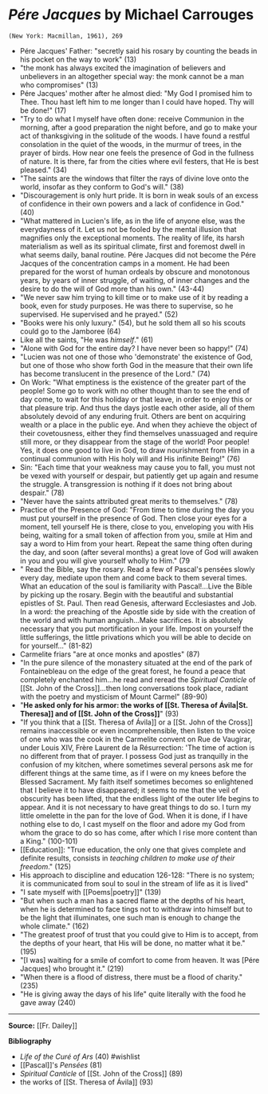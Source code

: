 
# *Pére Jacques* by Michael Carrouges

`(New York: Macmillan, 1961), 269`

- Pére Jacques' Father: "secretly said his rosary by counting the beads in his pocket on the way to work" (13)
- "the monk has always excited the imagination of believers and unbelievers in an altogether special way: the monk cannot be a man who compromises" (13)
- Pére Jacques' mother after he almost died: "My God I promised him to Thee. Thou hast left him to me longer than I could have hoped. Thy will be done!" (17)
- "Try to do what I myself have often done: receive Communion in the morning, after a good preparation the night before, and go to make your act of thanksgiving in the solitude of the woods. I have found a restful consolation in the quiet of the woods, in the murmur of trees, in the prayer of birds. How near one feels the presence of God in the fullness of nature. It is there, far from the cities where evil festers, that He is best pleased." (34)
- "The saints are the windows that filter the rays of divine love onto the world, insofar as they conform to God's will." (38)
- "Discouragement is only hurt pride. It is born in weak souls of an excess of confidence in their own powers and a lack of confidence in God." (40)
- "What mattered in Lucien's life, as in the life of anyone else, was the everydayness of it. Let us not be fooled by the mental illusion that magnifies only the exceptional moments. The reality of life, its harsh materialism as well as its spiritual climate, first and foremost dwell in what seems daily, banal routine. Pére Jacques did not become the Pére Jacques of the concentration camps in a moment. He had been prepared for the worst of human ordeals by obscure and monotonous years, by years of inner struggle, of waiting, of inner changes and the desire to do the will of God more than his own." (43-44)
- "We never saw him trying to kill time or to make use of it by reading a book, even for study purposes. He was there to supervise, so he supervised. He supervised and he prayed." (52)
- "Books were his only luxury." (54), but he sold them all so his scouts could go to the Jamboree (64)
- Like all the saints, "He was *himself*." (61)
- "Alone with God for the entire day? I have never been so happy!" (74)
- "Lucien was not one of those who 'demonstrate' the existence of God, but one of those who show forth God in the measure that their own life has become translucent in the presence of the Lord." (74)
- On Work: "What emptiness is the existence of the greater part of the people! Some go to work with no other thought than to see the end of day come, to wait for this holiday or that leave, in order to enjoy this or that pleasure trip. And thus the days jostle each other aside, all of them absolutely devoid of any enduring fruit. Others are bent on acquiring wealth or a place in the public eye. And when they achieve the object of their covetousness, either they find themselves unassuaged and require still more, or they disappear from the stage of the world! Poor people! Yes, it does one good to live in God, to draw nourishment from Him in a continual communion with His holy will and His infinite Being!" (76)
- Sin: "Each time that your weakness may cause you to fall, you must not be vexed with yourself or despair, but patiently get up again and resume the struggle. A transgression is nothing if it does not bring about despair."  (78)
- "Never have the saints attributed great merits to themselves." (78)
- Practice of the Presence of God: "From time to time during the day you must put yourself in the presence of God. Then close your eyes for a moment, tell yourself He is there, close to you, enveloping you with His being, waiting for a small token of affection from you, smile at Him and say a word to Him from your heart. Repeat the same thing often during the day, and soon (after several months) a great love of God will awaken in you and you will give yourself wholly to Him." (79
- " Read the Bible, say the rosary. Read a few of Pascal's pensées slowly every day, mediate upon them and come back to them several times. What an education of the soul is familiarity with Pascal!...Live the Bible by picking up the rosary. Begin with the beautiful and substantial epistles of St. Paul. Then read Genesis, afterward Ecclesiastes and Job. In a word: the preaching of the Apostle side by side with the creation of the world and with human anguish...Make sacrifices. It is absolutely necessary that you put mortification in your life. Impost on yourself the little sufferings, the little privations which you will be able to decide on for yourself..." (81-82)
- Carmelite friars "are at once monks and apostles" (87)
- "In the pure silence of the monastery situated at the end of the park of Fontainebleau on the edge of the great forest, he found a peace that completely enchanted him...he read and reread the *Spiritual Canticle* of [[St. John of the Cross]]...then long conversations took place, radiant with the poetry and mysticism of Mount Carmel" (89-90)
- "**He asked only for his armor: the works of [[St. Theresa of Ávila|St. Theresa]] and of [[St. John of the Cross]]**" (93)
- "If you think that a [[St. Theresa of Ávila]] or a [[St. John of the Cross]] remains inaccessible or even incomprehensible, then listen to the voice of one who was the cook in the Carmelite convent on Rue de Vaugirar, under Louis XIV, Frère Laurent de la Résurrection: 'The time of action is no different from that of prayer. I possess God just as tranquilly in the confusion of my kitchen, where sometimes several persons ask me for different things at the same time, as if I were on my knees before the Blessed Sacrament. My faith itself sometimes becomes so enlightened that I believe it to have disappeared; it seems to me that the veil of obscurity has been lifted, that the endless light of the outer life begins to appear. And it is not necessary to have great things to do so. I turn my little omelette in the pan for the love of God. When it is done, if I have nothing else to do, I cast myself on the floor and adore my God from whom the grace to do so has come, after which I rise more content than a King." (100-101)
- [[Education]]: "True education, the only one that gives complete and definite results, consists in *teaching children to make use of their freedom*." (125)
- His approach to discipline and education 126-128: "There is no system; it is communicated from soul to soul in the stream of life as it is lived"
- "I sate myself with [[Poems|poetry]]" (139)
- "But when such a man has a sacred flame at the depths of his heart, when he is determined to face tings not to withdraw into himself but to be the light that illuminates, one such man is enough to change the whole climate." (162)
- "The greatest proof of trust that you could give to Him is to accept, from the depths of your heart, that His will be done, no matter what it be." (195)
- "[I was] waiting for a smile of comfort to come from heaven. It was [Pére Jacques] who brought it." (219)
- "When there is a flood of distress, there must be a flood of charity." (235)
- "He is giving away the days of his life" quite literally with the food he gave away (240)

---
**Source:** [[Fr. Dailey]]

**Bibliography**

- *Life of the Curé of Ars* (40) #wishlist 
- [[Pascal]]'s *Pensées* (81)
- *Spiritual Canticle* of [[St. John of the Cross]] (89)
- the works of [[St. Theresa of Ávila]] (93)